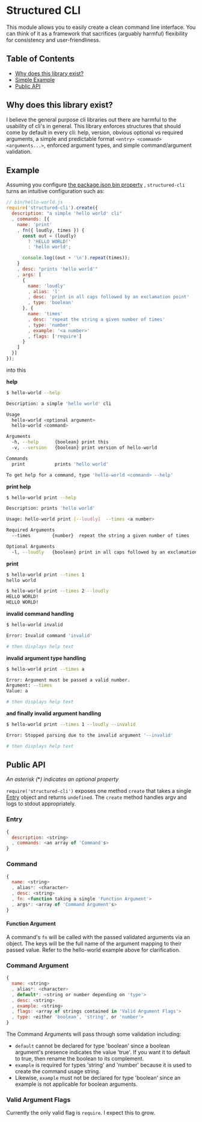 # Structured CLI

This module allows you to easily create a clean command line interface.  You can
think of it as a framework that sacrifices (arguably harmful) flexibility for
consistency and user-friendliness.

## Table of Contents
- [Why does this library exist?](#why-does-this-library-exist)
- [Simple Example](#example)
- [Public API](#public-api)

## Why does this library exist?
I believe the general purpose cli libraries out there are harmful to the
usability of cli's in general.  This library enforces structures that should
come by default in every cli: help, version, obvious optional vs required
arguments, a simple and predictable format `<entry> <command> <arguments...>`,
enforced argument types, and simple command/argument validation.

## Example

Assuming you configure [the package.json bin property](https://docs.npmjs.com/files/package.json#bin)
, `structured-cli` turns an intuitive configuration such as:

```js
// bin/hello-world.js
require('structured-cli').create({
  description: "a simple 'hello world' cli"
  , commands: [{
    name: 'print'
    , fn({ loudly, times }) {
      const out = (loudly)
        ? 'HELLO WORLD!'
        : 'hello world';

      console.log((out + '\n').repeat(times));
    }
    , desc: "prints 'hello world'"
    , args: [
      {
        name: 'loudly'
        , alias: 'l'
        , desc: 'print in all caps followed by an exclamation point'
        , type: 'boolean'
      }, {
        name: 'times'
        , desc: 'repeat the string a given number of times'
        , type: 'number'
        , example: '<a number>'
        , flags: ['require']
      }
    ]
  }]
});
```

into this

**help**
```sh
$ hello-world --help

Description: a simple 'hello world' cli

Usage
  hello-world <optional argument>
  hello-world <command>

Arguments
  -h, --help      {boolean} print this
  -v, --version   {boolean} print version of hello-world

Commands
  print           prints 'hello world'

To get help for a command, type 'hello-world <command> --help'
```
**print help**
```sh
$ hello-world print --help

Description: prints 'hello world'

Usage: hello-world print [--loudly]  --times <a number>

Required Arguments
  --times        {number}  repeat the string a given number of times

Optional Arguments
  -l, --loudly   {boolean} print in all caps followed by an exclamation point

```
**print**
```sh
$ hello-world print --times 1
hello world

$ hello-world print --times 2 --loudly
HELLO WORLD!
HELLO WORLD!

```

**invalid command handling**
```sh
$ hello-world invalid

Error: Invalid command 'invalid'

# then displays help text
```

**invalid argument type handling**
```sh
$ hello-world print --times a

Error: Argument must be passed a valid number.
Argument: --times
Value: a

# then displays help text
```
**and finally invalid argument handling**
```sh
$ hello-world print --times 1 --loudly --invalid

Error: Stopped parsing due to the invalid argument '--invalid'

# then displays help text
```

## Public API

*An asterisk (*\**) indicates an optional property*

`require('structured-cli')` exposes one method `create` that takes a single
[Entry](#entry) object and returns `undefined`.  The `create` method handles
argv and logs to stdout appropriately.

### Entry
```js
{
  description: <string>
  , commands: <an array of 'Command's>
}
```

### Command
```js
{
  name: <string>
  , alias*: <character>
  , desc: <string>
  , fn: <function taking a single 'Function Argument'>
  , args*: <array of 'Command Argument's>
}
```

#### Function Argument
A command's `fn` will be called with the passed validated arguments via an
object.  The keys will be the full name of the argument mapping to their
passed value.  Refer to the hello-world example above for clarification.

### Command Argument
```js
{
  name: <string>
  , alias*: <character>
  , default*: <string or number depending on 'type'>
  , desc: <string>
  , example: <string>
  , flags: <array of strings contained in 'Valid Argument Flags'>
  , type: <either 'boolean', 'string', or 'number'>
}
```

The Command Arguments will pass through some validation including:
 - `default` cannot be declared for type 'boolean' since a boolean argument's
   presence indicates the value 'true'.  If you want it to default to true, then
   rename the boolean to its complement.
 - `example` is required for types 'string' and 'number' because it is used
   to create the command usage string.
 - Likewise, `example` must not be declared for type 'boolean' since an example
   is not applicable for boolean arguments.


### Valid Argument Flags
Currently the only valid flag is `require`.  I expect this to grow.
